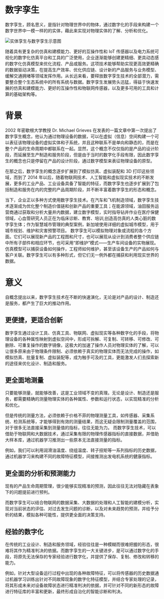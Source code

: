 # 数字孪生

数字孪生，顾名思义，是指针对物理世界中的物体，通过数字化的手段来构建一个数字世界中一模一样的的实体，藉此来实现对物理实体的了解、分析和优化。

![实体孪生与数字孪生示意图](https://s1.ax1x.com/2020/10/24/BERo8J.png)

随着具有更复杂的仿真和建模能力、更好的互操作性和 IoT 传感器以及电力系统可视化的数字化仿真平台和工具的广泛使用，企业逐渐能够创建更精细、更具动态感的数字化仿真模型来优化流程、产品或服务。这项技术能够帮助实现更高效更精确的数据驱动决策，在提高生产效率、优化供应链、设计新的产品服务与业务模型、缓解交通拥堵等领域发挥作用。从长远来看，要释放数字孪生技术的全部潜力，需要整合整个生态系统中的所有系统与数据。数字孪生发展势头迅猛，得益于快速发展的仿真和建模能力、更好的互操作性和物联网传感器，以及更多可用的工具和计算的基础架构等。

# 背景

2002 年密歇根大学教授 Dr. Michael Grieves 在发表的一篇文章中第一次提出了数字孪生概念，他认为通过物理设备的数据，可以在虚拟（信息）空间构建一个可以表征该物理设备的虚拟实体和子系统，并且这种联系不是单向和静态的，而是在整个产品的生命周期中都联系在一起。显然，这个概念不仅仅指的是产品的设计阶段，而延展至生产制造和服务阶段，但是由于当时的数字化手段有限，因此数字孪生的概念也只是停留在产品的设计阶段，通过数字模型来表征物理设备的原型。

在那之后，数字孪生的概念逐步扩展到了模拟仿真、虚拟装配和 3D 打印这些领域，而到了 2014 年以后，随着物联网技术、人工智能和虚拟现实技术的不断发展，更多的工业产品、工业设备具备了智能的特征，而数字孪生也逐步扩展到了包括制造和服务在内的完整的产品周期阶段，并不断丰富着数字孪生的形态和概念。

当下，企业正以多种方式使用数字孪生技术。在汽车和飞机制造领域，数字孪生技术逐渐成为优化整个制造价值链和创新产品的重要工具；在能源领域，油田服务运营商通过获取和分析大量井内数据，建立数字模型，实时指导钻井作业在医疗保健领域，心血管研究人员正在为临床诊断、教育、培训,创造高仿真的人类心脏的数字孪生体；作为智慧城市管理的典型案例，新加坡使用详细的虚拟城市模型，用于城市规划、维护和灾害预警项目。
数字孪生可以模拟物理对象或流程的各个方面。它们可以展现新产品的工程图和尺寸，也可以展现从设计到消费者整个供应链中所有子部件和相应环节，也可采用“即维护”模式——生产车间设备的实物展现。仿真模型可以捕获设备如何操作，工程师如何维护，甚至该设备生产的产品如何与客户关联。数字孪生可以有多种形式，但它们无一例外都在捕获和利用现实世界的数据。

# 意义

自概念提出以来，数字孪生技术在不断的快速演化，无论是对产品的设计、制造还是服务，都产生了巨大的推动作用。

## 更便捷，更适合创新

数字孪生通过设计工具、仿真工具、物联网、虚拟现实等各种数字化的手段，将物理设备的各种属性映射到虚拟空间中，形成可拆解、可复制、可转移、可修改、可删除、可重复操作的数字镜像，这极大的加速了操作人员对物理实体的了解，可以让很多原来由于物理条件限制、必须依赖于真实的物理实体而无法完成的操作，如模拟仿真、批量复制、虚拟装配等，成为触手可及的工具，更能激发人们去探索新的途径来优化设计、制造和服务。

## 更全面地测量

只要能够测量，就能够改善，这是工业领域不变的真理。无论是设计、制造还是服务，都需要精确的测量物理实体的各种属性、参数和运行状态，以实现精准的分析和优化。

但是传统的测量方法，必须依赖于价格不菲的物理测量工具，如传感器、采集系统、检测系统等，才能够得到有效的测量结果，而这无疑会限制测量覆盖的范围，对于很多无法直接采集到测量值的指标，往往无能为力。
而数字孪生技术，可以借助于物联网和大数据技术，通过采集有限的物理传感器指标的直接数据，并借助大样本库，通过机器学习推测出一些原本无法直接测量的指标。

例如，我们可以利用润滑油温度、绕组温度、转子扭矩等一系列指标的历史数据，通过机器学习来构建不同的故障特征模型，间接推测出发电机系统的健康指标。

## 更全面的分析和预测能力

现有的产品生命周期管理，很少能够实现精准的预测，因此往往无法对隐藏在表象下的问题提前进行预判。

而数字孪生可以结合物联网的数据采集、大数据的处理和人工智能的建模分析，实现对当前状态的评估、对过去发生问题的诊断，以及对未来趋势的预测，并给予分析的结果，模拟各种可能性，提供更全面的决策支持。

## 经验的数字化

在传统的工业设计、制造和服务领域，经验往往是一种模糊而很难把握的形态，很难将其作为精准判决的依据。而数字孪生的一大关键进步，是可以通过数字化的手段，将原先无法保存的专家经验进行数字化，并提供了保存、复制、修改和转移的能力。

例如，针对大型设备运行过程中出现的各种故障特征，可以将传感器的历史数据通过机器学习训练出针对不同故障现象的数字化特征模型，并结合专家处理的记录，将其形成未来对设备故障状态进行精准判决的依据，并可针对不同的新形态的故障进行特征库的丰富和更新，最终形成自治化的智能诊断和判决。
